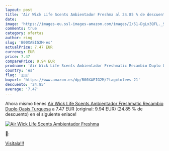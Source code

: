 ```yaml
---
layout: post
title: 'Air Wick Life Scents Ambientador Freshma al 24.85 % de descuento'
date: 
image: 'https://images-eu.ssl-images-amazon.com/images/I/51-DgLx3QFL._SL200_.jpg'
comments: true
category: ofertas
author: ring
slug: 'B00XAEIG2M-es'
actualPrice: 7.47 EUR
currency: EUR
price: 7.47
comparePrice: 9.94 EUR
prodname: 'Air Wick Life Scents Ambientador Freshmatic Recambio Duplo Oasis Turquesa'
country: 'es'
flag: '🇪🇸'
buyurl: 'https://www.amazon.es/dp/B00XAEIG2M/?tag=tolees-21'
descuento: '24.85'
average: '7.47'
---
```


Ahora mismo tienes [Air Wick Life Scents Ambientador Freshmatic Recambio Duplo Oasis Turquesa](https://www.amazon.es/dp/B00XAEIG2M/?tag=tolees-21) a 7.47 EUR (original: 9.94 EUR) (24.85 %  de descuento) en el siguiente enlace!

[![Air Wick Life Scents Ambientador Freshma](https://images-eu.ssl-images-amazon.com/images/I/51-DgLx3QFL._SL200_.jpg)](https://www.amazon.es/dp/B00XAEIG2M/?tag=tolees-21)

🔎:


[Visítala!!!](https://www.amazon.es/dp/B00XAEIG2M/?tag=tolees-21)
